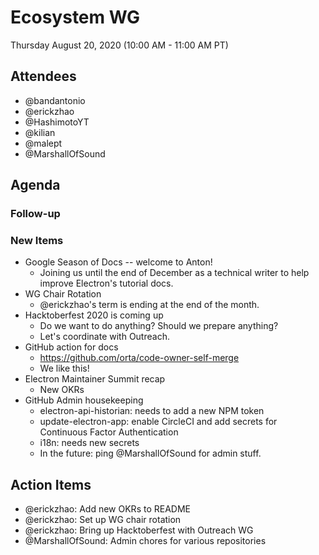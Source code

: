 # Ecosystem WG

Thursday August 20, 2020 (10:00 AM - 11:00 AM PT)

## Attendees

* @bandantonio
* @erickzhao
* @HashimotoYT
* @kilian
* @malept
* @MarshallOfSound

## Agenda

### Follow-up

### New Items
* Google Season of Docs -- welcome to Anton!
    * Joining us until the end of December as a technical writer to help improve Electron's tutorial docs.
* WG Chair Rotation
    * @erickzhao's term is ending at the end of the month.
* Hacktoberfest 2020 is coming up
    * Do we want to do anything? Should we prepare anything?
    * Let's coordinate with Outreach.
* GitHub action for docs
    * https://github.com/orta/code-owner-self-merge
    * We like this!
* Electron Maintainer Summit recap
    * New OKRs
* GitHub Admin housekeeping
    * electron-api-historian: needs to add a new NPM token
    * update-electron-app: enable CircleCI and add secrets for Continuous Factor Authentication
    * i18n: needs new secrets
    * In the future: ping @MarshallOfSound for admin stuff.
    
## Action Items

* @erickzhao: Add new OKRs to README
* @erickzhao: Set up WG chair rotation
* @erickzhao: Bring up Hacktoberfest with Outreach WG
* @MarshallOfSound: Admin chores for various repositories
